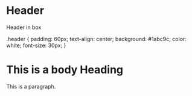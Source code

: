 <!DOCTYPE html>
<html>
<head>
</head>
<body>
<div class="header">
  <h1>Header</h1>
  <p>Header in box</p>
</div>

.header {
  padding: 60px;
  text-align: center;
  background: #1abc9c;
  color: white;
  font-size: 30px;
}
</body>

<h1>This is a body Heading</h1>
<p>This is a paragraph.</p>

</html>
